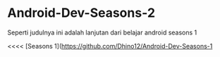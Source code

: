 # Android-Dev-Seasons-2

Seperti judulnya ini adalah lanjutan dari belajar android seasons 1

<<<< [Seasons 1](https://github.com/Dhino12/Android-Dev-Seasons-1
